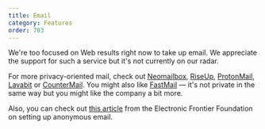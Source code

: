 ```yaml
---
title: Email
category: Features
order: 703
---
```

<p>We're too focused on Web results right now to take up email. We appreciate the support for such a service but it's not currently on our radar. </p>

<p>For more privacy-oriented mail, check out <a href="https://www.neomailbox.com">Neomailbox</a>, <a href="https://mail.riseup.net/">RiseUp</a>, <a href="https://protonmail.com/">ProtonMail</a>, <a href="https://lavabit.com/">Lavabit</a> or <a href="https://countermail.com/">CounterMail</a>. You might also like <a href="https://fastmail.com/">FastMail</a> — it's not private in the same way but you might like the company a bit more.</p>

<p>Also, you can check out <a href="https://www.eff.org/deeplinks/2012/11/tutorial-how-create-anonymous-email-accounts">this article</a> from the Electronic Frontier Foundation on setting up anonymous email.</p>